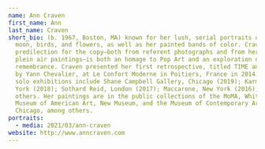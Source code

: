 ```yaml
---
name: Ann Craven
first_name: Ann
last_name: Craven
short_bio: (b. 1967, Boston, MA) known for her lush, serial portraits of the
  moon, birds, and flowers, as well as her painted bands of color. Craven’s
  predilection for the copy—both from referent photographs and from her own
  plein air paintings—is both an homage to Pop Art and an exploration of
  remembrance. Craven presented her first retrospective, titled TIME and curated
  by Yann Chevalier, at Le Confort Moderne in Poitiers, France in 2014. Recent
  solo exhibitions include Shane Campbell Gallery, Chicago (2019); Karma, New
  York (2018); Sothard Reid, London (2017); Maccarone, New York (2016); among
  others. Her paintings are in the public collections of the MoMA, Whitney
  Museum of American Art, New Museum, and the Museum of Contemporary Art in
  Chicago, among others.
portraits:
  - media: 2021/03/ann-craven
website: http://www.anncraven.com
---
```

